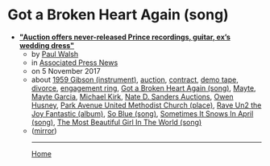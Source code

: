 # Got a Broken Heart Again (song)

 - [**"Auction offers never-released Prince recordings, guitar, ex’s wedding dress"**](https://apnews.com/a37b4dffd41e4f0aa89ed41ee05e4185)<ul><li>by [Paul Walsh](../../../authors/paul-walsh/index.md)</li><li>in [Associated Press News](https://apnews.com/)</li><li>on 5 November 2017</li><li>about [1959 Gibson (instrument)](../../../topics/instrument/1959-gibson/index.md), [auction](../../../topics/auction/index.md), [contract](../../../topics/contract/index.md), [demo tape](../../../topics/demo-tape/index.md), [divorce](../../../topics/divorce/index.md), [engagement ring](../../../topics/engagement-ring/index.md), [Got a Broken Heart Again (song)](../../../topics/song/got-a-broken-heart-again/index.md), [Mayte](../../../topics/mayte/index.md), [Mayte Garcia](../../../topics/mayte-garcia/index.md), [Michael Kirk](../../../topics/michael-kirk/index.md), [Nate D. Sanders Auctions](../../../topics/nate-d-sanders-auctions/index.md), [Owen Husney](../../../topics/owen-husney/index.md), [Park Avenue United Methodist Church (place)](../../../topics/place/park-avenue-united-methodist-church/index.md), [Rave Un2 the Joy Fantastic (album)](../../../topics/album/rave-un2-the-joy-fantastic/index.md), [So Blue (song)](../../../topics/song/so-blue/index.md), [Sometimes It Snows In April (song)](../../../topics/song/sometimes-it-snows-in-april/index.md), [The Most Beautiful Girl In The World (song)](../../../topics/song/the-most-beautiful-girl-in-the-world/index.md)</li><li>([mirror](https://web.archive.org/web/*/https://apnews.com/a37b4dffd41e4f0aa89ed41ee05e4185))</li><ul>

----

[Home](../index.md)
